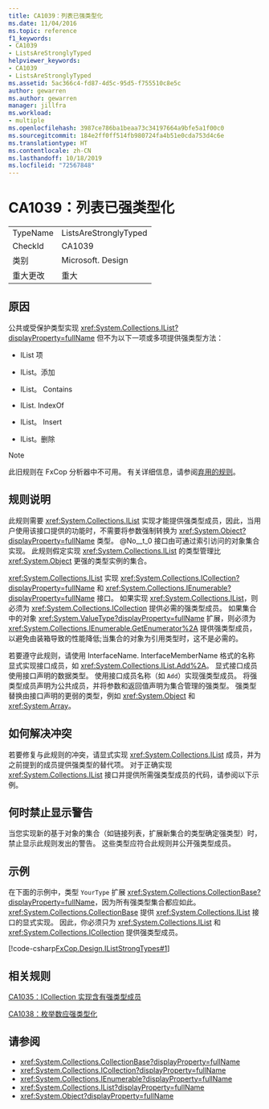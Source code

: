 ```yaml
---
title: CA1039：列表已强类型化
ms.date: 11/04/2016
ms.topic: reference
f1_keywords:
- CA1039
- ListsAreStronglyTyped
helpviewer_keywords:
- CA1039
- ListsAreStronglyTyped
ms.assetid: 5ac366c4-fd87-4d5c-95d5-f755510c8e5c
author: gewarren
ms.author: gewarren
manager: jillfra
ms.workload:
- multiple
ms.openlocfilehash: 3987ce786ba1beaa73c34197664a9bfe5a1f00c0
ms.sourcegitcommit: 184e2ff0ff514fb980724fa4b51e0cda753d4c6e
ms.translationtype: HT
ms.contentlocale: zh-CN
ms.lasthandoff: 10/18/2019
ms.locfileid: "72567848"
---
```

# <a name="ca1039-lists-are-strongly-typed"></a>CA1039：列表已强类型化

|||
|-|-|
|TypeName|ListsAreStronglyTyped|
|CheckId|CA1039|
|类别|Microsoft. Design|
|重大更改|重大|

## <a name="cause"></a>原因

公共或受保护类型实现 <xref:System.Collections.IList?displayProperty=fullName> 但不为以下一项或多项提供强类型方法：

- IList 项

- IList。添加

- IList。 Contains

- IList. IndexOf

- IList。 Insert

- IList。删除

> [!NOTE]
> 此旧规则在 FxCop 分析器中不可用。 有关详细信息，请参阅[弃用的规则](fxcop-rule-port-status.md#deprecated-rules)。

## <a name="rule-description"></a>规则说明

此规则需要 <xref:System.Collections.IList> 实现才能提供强类型成员，因此，当用户使用该接口提供的功能时，不需要将参数强制转换为 <xref:System.Object?displayProperty=fullName> 类型。 @No__t_0 接口由可通过索引访问的对象集合实现。 此规则假定实现 <xref:System.Collections.IList> 的类型管理比 <xref:System.Object> 更强的类型实例的集合。

<xref:System.Collections.IList> 实现 <xref:System.Collections.ICollection?displayProperty=fullName> 和 <xref:System.Collections.IEnumerable?displayProperty=fullName> 接口。 如果实现 <xref:System.Collections.IList>，则必须为 <xref:System.Collections.ICollection> 提供必需的强类型成员。 如果集合中的对象 <xref:System.ValueType?displayProperty=fullName> 扩展，则必须为 <xref:System.Collections.IEnumerable.GetEnumerator%2A> 提供强类型成员，以避免由装箱导致的性能降低;当集合的对象为引用类型时，这不是必需的。

若要遵守此规则，请使用 InterfaceName. InterfaceMemberName 格式的名称显式实现接口成员，如 <xref:System.Collections.IList.Add%2A>。 显式接口成员使用接口声明的数据类型。 使用接口成员名称（如 `Add`）实现强类型成员。 将强类型成员声明为公共成员，并将参数和返回值声明为集合管理的强类型。 强类型替换由接口声明的更弱的类型，例如 <xref:System.Object> 和 <xref:System.Array>。

## <a name="how-to-fix-violations"></a>如何解决冲突
若要修复与此规则的冲突，请显式实现 <xref:System.Collections.IList> 成员，并为之前提到的成员提供强类型的替代项。 对于正确实现 <xref:System.Collections.IList> 接口并提供所需强类型成员的代码，请参阅以下示例。

## <a name="when-to-suppress-warnings"></a>何时禁止显示警告
当您实现新的基于对象的集合（如链接列表，扩展新集合的类型确定强类型）时，禁止显示此规则发出的警告。 这些类型应符合此规则并公开强类型成员。

## <a name="example"></a>示例
在下面的示例中，类型 `YourType` 扩展 <xref:System.Collections.CollectionBase?displayProperty=fullName>，因为所有强类型集合都应如此。 <xref:System.Collections.CollectionBase> 提供 <xref:System.Collections.IList> 接口的显式实现。 因此，你必须只为 <xref:System.Collections.IList> 和 <xref:System.Collections.ICollection> 提供强类型成员。

[!code-csharp[FxCop.Design.IListStrongTypes#1](../code-quality/codesnippet/CSharp/ca1039-lists-are-strongly-typed_1.cs)]

## <a name="related-rules"></a>相关规则
[CA1035：ICollection 实现含有强类型成员](../code-quality/ca1035.md)

[CA1038：枚举数应强类型化](../code-quality/ca1038.md)

## <a name="see-also"></a>请参阅

- <xref:System.Collections.CollectionBase?displayProperty=fullName>
- <xref:System.Collections.ICollection?displayProperty=fullName>
- <xref:System.Collections.IEnumerable?displayProperty=fullName>
- <xref:System.Collections.IList?displayProperty=fullName>
- <xref:System.Object?displayProperty=fullName>
